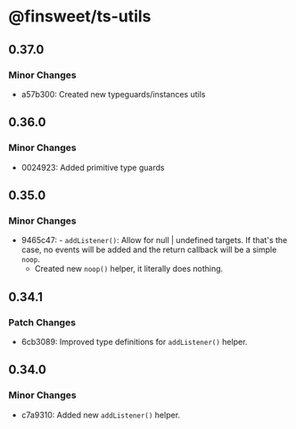 # @finsweet/ts-utils

## 0.37.0

### Minor Changes

- a57b300: Created new typeguards/instances utils

## 0.36.0

### Minor Changes

- 0024923: Added primitive type guards

## 0.35.0

### Minor Changes

- 9465c47: - `addListener()`: Allow for null | undefined targets. If that's the case, no events will be added and the return callback will be a simple `noop`.
  - Created new `noop()` helper, it literally does nothing.

## 0.34.1

### Patch Changes

- 6cb3089: Improved type definitions for `addListener()` helper.

## 0.34.0

### Minor Changes

- c7a9310: Added new `addListener()` helper.
